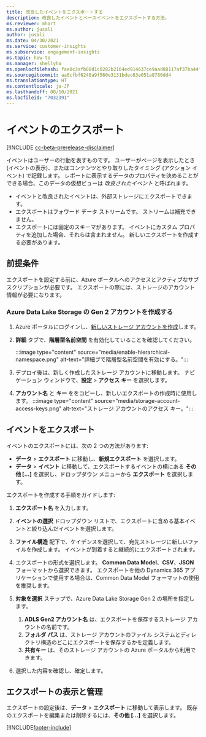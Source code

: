 ```yaml
---
title: 改良したイベントをエクスポートする
description: 改良したイベントとベースイベントをエクスポートする方法。
ms.reviewer: mhart
ms.author: jusali
author: jusali
ms.date: 04/30/2021
ms.service: customer-insights
ms.subservice: engagement-insights
ms.topic: how-to
ms.manager: shellyha
ms.openlocfilehash: faa0c3afb08d1c0282b2164ed914637ce9aad88117af37ba44fdb81e7610e574
ms.sourcegitcommit: aa0cfbf6240a9f560e3131bdec63e051a8786dd4
ms.translationtype: HT
ms.contentlocale: ja-JP
ms.lasthandoff: 08/10/2021
ms.locfileid: "7032391"
---
```

# <a name="export-events"></a>イベントのエクスポート

[!INCLUDE [cc-beta-prerelease-disclaimer](includes/cc-beta-prerelease-disclaimer.md)]

イベントはユーザーの行動を表すものです。 ユーザーがページを表示したとき (イベントの表示)、またはコンテンツとやり取りしたタイミング (アクション イベント) で記録します。 レポートに表示するデータのプロパティを決めることができる場合、このデータの仮想ビューは *改良されたイベント* と呼ばれます。 

- イベントと改良されたイベントは、外部ストレージにエクスポートできます。 
- エクスポートはフォワード データ ストリームです。 ストリームは補充できません。 
- エクスポートには固定のスキーマがあります。 イベントにカスタム プロパティを追加した場合、それらは含まれません。 新しいエクスポートを作成する必要があります。

## <a name="prerequisites"></a>前提条件

エクスポートを設定する前に、Azure ポータルへのアクセスとアクティブなサブスクリプションが必要です。 エクスポートの際には、ストレージのアカウント情報が必要になります。 

### <a name="create-an-azure-data-lake-storage-gen-2-accounts"></a>Azure Data Lake Storage の Gen 2 アカウントを作成する

1. Azure ポータルにログインし、[新しいストレージ アカウントを作成](/azure/storage/common/storage-account-create)します。 

1. **詳細** タブで、**階層型名前空間** を有効化していることを確認してください。 

   :::image type="content" source="media/enable-hierarchical-namespace.png" alt-text="詳細ブで階層型名前空間を有効にする。":::

1. デプロイ後は、新しく作成したストレージ アカウントに移動します。 ナビゲーション ウィンドウで、**設定** > **アクセス キー** を選択します。 

1. **アカウント名** と **キー** ををコピーし、新しいエクスポートの作成時に使用します。
   :::image type="content" source="media/storage-account-access-keys.png" alt-text="ストレージ アカウントのアクセス キー。":::

## <a name="export-events"></a>イベントをエクスポート

イベントのエクスポートには、次の 2 つの方法があります: 
- **データ** > **エクスポート** に移動し、**新規エクスポート** を選択します。
- **データ** > **イベント** に移動して、エクスポートするイベントの横にある **その他 [...]** を選択し、ドロップダウン メニューから **エクスポート** を選択します。 

エクスポートを作成する手順をガイドします:

1. **エクスポート名** を入力します。

1. **イベントの選択** ドロップダウン リストで、エクスポートに含める基本イベントと絞り込んだイベントを選択します。 

1. **ファイル構造** 配下で、ケイデンスを選択して、宛先ストレージに新しいファイルを作成します。 イベントが到着すると継続的にエクスポートされます。

1. エクスポートの形式を選択します。 **Common Data Model**、**CSV**、**JSON** フォーマットから選択できます。 エクスポートを他の Dynamics 365 アプリケーションで使用する場合は、Common Data Model フォーマットの使用を推奨します。

1. **対象を選択** ステップで、Azure Data Lake Storage Gen 2 の場所を指定します。
    1. **ADLS Gen2 アカウント名** は、エクスポートを保存するストレージ アカウントの名前です。 
    1. **フォルダ パス** は、ストレージ アカウントのファイル システムとディレクトリ構造のどこにエクスポートを保存するかを定義します。
    1. **共有キー** は、そのストレージ アカウントの Azure ポータルから利用できます。

1. 選択した内容を確認し、確定します。

## <a name="view-and-manage-exports"></a>エクスポートの表示と管理

エクスポートの設定後は、**データ** > **エクスポート** に移動して表示します。 既存のエクスポートを編集または削除するには、**その他 [...]** を選択します。


[!INCLUDE[footer-include](../includes/footer-banner.md)]